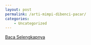 ```yaml
---
layout: post
permalink: /arti-mimpi-dibenci-pacar/
categories:
    - Uncategorized
---
```


[Baca Selengkapnya](/06)